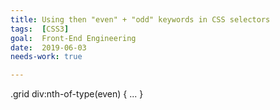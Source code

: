 ```yaml
---
title: Using then "even" + "odd" keywords in CSS selectors
tags:  [CSS3]
goal:  Front-End Engineering
date:  2019-06-03
needs-work: true

---
```


.grid div:nth-of-type(even) { ... }

